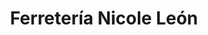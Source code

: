 ---
title: "Ferretería Nicole León"
url: /santa-cruz-de-la-sierra/ferreteria-nicole-leon/
shop: hardware
---